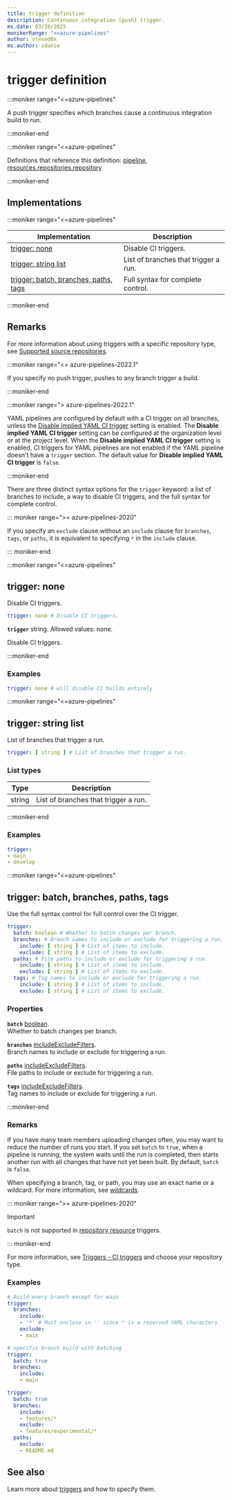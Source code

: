 ```yaml
---
title: trigger definition
description: Continuous integration (push) trigger.
ms.date: 03/20/2025
monikerRange: "<=azure-pipelines"
author: steved0x
ms.author: sdanie
---
```


# trigger definition

<!-- :::description::: -->
:::moniker range="<=azure-pipelines"

<!-- :::editable-content name="description"::: -->
A push trigger specifies which branches cause a continuous integration build to run.
<!-- :::editable-content-end::: -->

:::moniker-end
<!-- :::description-end::: -->

<!-- :::parents::: -->
:::moniker range="<=azure-pipelines"

Definitions that reference this definition: [pipeline](pipeline.md), [resources.repositories.repository](resources-repositories-repository.md)

:::moniker-end

<!-- :::parents-end::: -->

## Implementations

<!-- :::implementations-list::: -->
:::moniker range="<=azure-pipelines"

| Implementation | Description |
|---|---|
| [trigger: none](#triggerstring) | Disable CI triggers. |
| [trigger: string list](#triggerstringlist) | List of branches that trigger a run. |
| [trigger: batch, branches, paths, tags](#triggerobjectproperties) | Full syntax for complete control. |

:::moniker-end

<!-- :::implementations-list-end::: -->

<!-- :::remarks::: -->
<!-- :::editable-content name="remarks"::: -->
## Remarks

For more information about using triggers with a specific repository type, see [Supported source repositories](/azure/devops/pipelines/repos).

:::moniker range="<= azure-pipelines-2022.1"

If you specify no push trigger, pushes to any branch trigger a build.

:::moniker-end

:::moniker range="> azure-pipelines-2022.1"

YAML pipelines are configured by default with a CI trigger on all branches, unless the [Disable implied YAML CI trigger](/azure/devops/release-notes/2023/sprint-227-update#prevent-unintended-pipeline-runs) setting is enabled. The **Disable implied YAML CI trigger** setting can be configured at the organization level or at the project level. When the **Disable implied YAML CI trigger** setting is enabled, CI triggers for YAML pipelines are not enabled if the YAML pipeline doesn't have a `trigger` section. The default value for **Disable implied YAML CI trigger** is `false`.

:::moniker-end

There are three distinct syntax options for the `trigger` keyword: a list of branches to include, a way to disable CI triggers, and the full syntax for complete control.

::: moniker range=">= azure-pipelines-2020"

If you specify an `exclude` clause without an `include` clause for `branches`, `tags`, or `paths`, it is equivalent to specifying `*` in the `include` clause.

::: moniker-end
<!-- :::editable-content-end::: -->
<!-- :::remarks-end::: -->

<!-- :::examples::: -->
<!-- :::editable-content name="examples"::: -->
<!-- :::editable-content-end::: -->
<!-- :::examples-end::: -->

<!-- :::implementations::: -->
<!-- :::implementation-item name="trigger: string"::: -->
<a name="triggerstring"></a>
<!-- :::stringAnyOf::: -->
:::moniker range="<=azure-pipelines"

<!-- :::implementation-signature::: -->
## trigger: none
<!-- :::implementation-signature-end::: -->

<!-- :::implementation-description::: -->
<!-- :::editable-content name="description"::: -->
Disable CI triggers.
<!-- :::editable-content-end::: -->
<!-- :::implementation-description-end::: -->

<!-- :::implementation-syntax::: -->
```yaml
trigger: none # Disable CI triggers.
```
<!-- :::implementation-syntax-end::: -->

<!-- :::implementation-string-item::: -->
**`trigger`** string. Allowed values: none.<br>
<!-- :::editable-content name="description"::: -->
Disable CI triggers.
<!-- :::editable-content-end::: -->
<!-- :::implementation-string-item-end::: -->

:::moniker-end
<!-- :::stringAnyOf-end::: -->

<!-- :::remarks::: -->
<!-- :::editable-content name="remarks"::: -->
<!-- :::editable-content-end::: -->
<!-- :::remarks-end::: -->

<!-- :::examples::: -->
<!-- :::editable-content name="examples"::: -->
### Examples

```yaml
trigger: none # will disable CI builds entirely
```
<!-- :::editable-content-end::: -->
<!-- :::examples-end::: -->
<!-- :::implementation-item-end::: -->
<!-- :::implementation-item name="trigger: string list"::: -->
<a name="triggerstringlist"></a>
<!-- :::arrayAnyOf::: -->
:::moniker range="<=azure-pipelines"

<!-- :::implementation-signature::: -->
## trigger: string list
<!-- :::implementation-signature-end::: -->

<!-- :::implementation-description::: -->
<!-- :::editable-content name="description"::: -->
List of branches that trigger a run.
<!-- :::editable-content-end::: -->
<!-- :::implementation-description-end::: -->

<!-- :::implementation-syntax::: -->
```yaml
trigger: [ string ] # List of branches that trigger a run.
```
<!-- :::implementation-syntax-end::: -->

### List types

<!-- :::implementation-list-types::: -->
| Type | Description |
|---|---|
| string | List of branches that trigger a run. |
<!-- :::implementation-list-types-end::: -->

:::moniker-end
<!-- :::arrayAnyOf-end::: -->

<!-- :::remarks::: -->
<!-- :::editable-content name="remarks"::: -->
<!-- :::editable-content-end::: -->
<!-- :::remarks-end::: -->

<!-- :::examples::: -->
<!-- :::editable-content name="examples"::: -->
### Examples

```yaml
trigger:
- main
- develop
```
<!-- :::editable-content-end::: -->
<!-- :::examples-end::: -->
<!-- :::implementation-item-end::: -->
<!-- :::implementation-item name="trigger: object properties"::: -->
<a name="triggerobjectproperties"></a>
<!-- :::objectAnyOf::: -->
:::moniker range="<=azure-pipelines"

<!-- :::implementation-signature::: -->
## trigger: batch, branches, paths, tags
<!-- :::implementation-signature-end::: -->

<!-- :::implementation-description::: -->
<!-- :::editable-content name="description"::: -->
Use the full syntax control for full control over the CI trigger.
<!-- :::editable-content-end::: -->
<!-- :::implementation-description-end::: -->

<!-- :::implementation-syntax::: -->
```yaml
trigger:
  batch: boolean # Whether to batch changes per branch.
  branches: # Branch names to include or exclude for triggering a run.
    include: [ string ] # List of items to include.
    exclude: [ string ] # List of items to exclude.
  paths: # File paths to include or exclude for triggering a run.
    include: [ string ] # List of items to include.
    exclude: [ string ] # List of items to exclude.
  tags: # Tag names to include or exclude for triggering a run.
    include: [ string ] # List of items to include.
    exclude: [ string ] # List of items to exclude.
```
<!-- :::implementation-syntax-end::: -->

<!-- :::implementation-properties::: -->
### Properties

<!-- :::item name="batch"::: -->
**`batch`** [boolean](boolean.md).<br><!-- :::editable-content name="propDescription"::: -->
Whether to batch changes per branch.
<!-- :::editable-content-end::: -->
<!-- :::item-end::: -->
<!-- :::item name="branches"::: -->
**`branches`** [includeExcludeFilters](include-exclude-filters.md).<br><!-- :::editable-content name="propDescription"::: -->
Branch names to include or exclude for triggering a run.
<!-- :::editable-content-end::: -->
<!-- :::item-end::: -->
<!-- :::item name="paths"::: -->
**`paths`** [includeExcludeFilters](include-exclude-filters.md).<br><!-- :::editable-content name="propDescription"::: -->
File paths to include or exclude for triggering a run.
<!-- :::editable-content-end::: -->
<!-- :::item-end::: -->
<!-- :::item name="tags"::: -->
**`tags`** [includeExcludeFilters](include-exclude-filters.md).<br><!-- :::editable-content name="propDescription"::: -->
Tag names to include or exclude for triggering a run.
<!-- :::editable-content-end::: -->
<!-- :::item-end::: -->
<!-- :::implementation-properties-end::: -->

:::moniker-end

<!-- :::objectAnyOf-end::: -->

<!-- :::remarks::: -->
<!-- :::editable-content name="remarks"::: -->
### Remarks

If you have many team members uploading changes often, you may want to reduce the number of runs you start. If you set `batch` to `true`, when a pipeline is running, the system waits until the run is completed, then starts another run with all changes that have not yet been built. By default, `batch` is `false`.

When specifying a branch, tag, or path, you may use an exact name or a wildcard. For more information, see [wildcards](/azure/devops/pipelines/repos/github#wildcards).

::: moniker range=">= azure-pipelines-2020"

> [!IMPORTANT]
> `batch` is not supported in [repository resource](./resources-repositories-repository.md) triggers.

::: moniker-end

For more information, see [Triggers - CI triggers](/azure/devops/pipelines/build/triggers#ci-triggers) and choose your repository type.

<!-- :::editable-content-end::: -->
<!-- :::remarks-end::: -->

<!-- :::examples::: -->
<!-- :::editable-content name="examples"::: -->
### Examples

```yaml
# Build every branch except for main
trigger:
  branches:
    include:
    - '*' # Must enclose in '' since * is a reserved YAML characters
    exclude:
    - main
```

```yaml
# specific branch build with batching
trigger:
  batch: true
  branches:
    include:
    - main
```

```yaml
trigger:
  batch: true
  branches:
    include:
    - features/*
    exclude:
    - features/experimental/*
  paths:
    exclude:
    - README.md
```
<!-- :::editable-content-end::: -->
<!-- :::examples-end::: -->
<!-- :::implementation-item-end::: -->
<!-- :::implementations-end::: -->

<!-- :::see-also::: -->
<!-- :::editable-content name="seeAlso"::: -->
## See also

Learn more about [triggers](/azure/devops/pipelines/build/triggers#ci-triggers) and how to specify them.
<!-- :::editable-content-end::: -->
<!-- :::see-also-end::: -->
